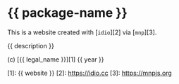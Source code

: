 # {{ package-name }}

This is a website created with [`idio`][2] via [`mnp`][3].

{{ description }}

(c) [{{ legal_name }}][1] {{ year }}

[1]: {{ website }}
[2]: https://idio.cc
[3]: https://mnpjs.org
